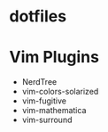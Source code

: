dotfiles
========

# Vim Plugins
* NerdTree
* vim-colors-solarized
* vim-fugitive
* vim-mathematica
* vim-surround
